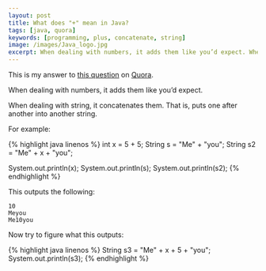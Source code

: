 ```yaml
---
layout: post
title: What does "+" mean in Java?
tags: [java, quora]
keywords: [programming, plus, concatenate, string]
image: /images/Java_logo.jpg
excerpt: When dealing with numbers, it adds them like you’d expect. When dealing with string, it concatenates them. That is, puts one after another into another string.
---
```


This is my answer to [this question](https://www.quora.com/What-does-+-mean-in-Java) on [Quora](https://www.quora.com).

When dealing with numbers, it adds them like you’d expect.

When dealing with string, it concatenates them. That is, puts one after another into another string.

For example:

{% highlight java linenos %}
int x = 5 + 5;
String s = "Me" + "you";
String s2 = "Me" + x + "you";
 
System.out.println(x);
System.out.println(s);
System.out.println(s2);
{% endhighlight %}

This outputs the following:

```
10
Meyou
Me10you
```

Now try to figure what this outputs:

{% highlight java linenos %}
String s3 = "Me" + x + 5 + "you";
System.out.println(s3);
{% endhighlight %}
